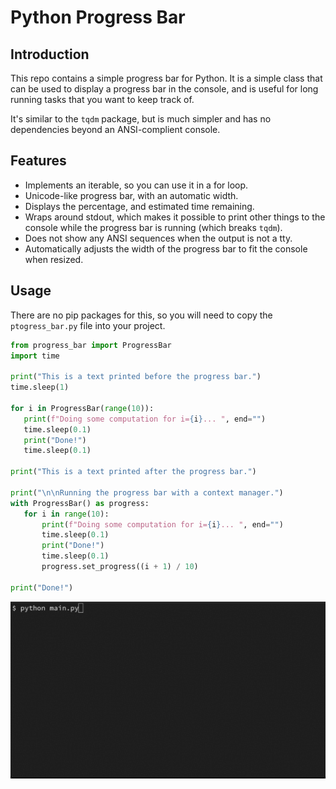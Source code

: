 # Python Progress Bar

## Introduction

This repo contains a simple progress bar for Python.
It is a simple class that can be used to display a progress bar in the console, and is useful for long running tasks that you want to keep track of.

It's similar to the `tqdm` package, but is much simpler and has no dependencies beyond an ANSI-complient console.

## Features

 - Implements an iterable, so you can use it in a for loop.
 - Unicode-like progress bar, with an automatic width.
 - Displays the percentage, and estimated time remaining.
 - Wraps around stdout, which makes it possible to print other things to the console while the progress bar is running (which breaks `tqdm`).
 - Does not show any ANSI sequences when the output is not a tty.
 - Automatically adjusts the width of the progress bar to fit the console when resized.

 ## Usage

 There are no pip packages for this, so you will need to copy the `ptogress_bar.py` file into your project.

 ```python
from progress_bar import ProgressBar
import time

print("This is a text printed before the progress bar.")
time.sleep(1)

for i in ProgressBar(range(10)):
    print(f"Doing some computation for i={i}... ", end="")
    time.sleep(0.1)
    print("Done!")
    time.sleep(0.1)

print("This is a text printed after the progress bar.")

print("\n\nRunning the progress bar with a context manager.")
with ProgressBar() as progress:
    for i in range(10):
        print(f"Doing some computation for i={i}... ", end="")
        time.sleep(0.1)
        print("Done!")
        time.sleep(0.1)
        progress.set_progress((i + 1) / 10)

print("Done!")
```

<img width="600px" src="demo.gif" />